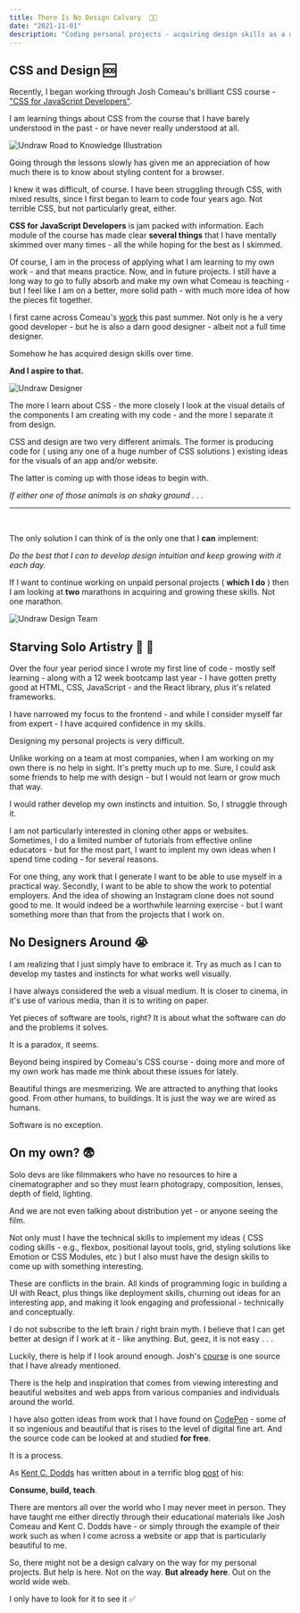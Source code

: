 ```yaml
---
title: There Is No Design Calvary  🧑‍🎨
date: "2021-11-01"
description: "Coding personal projects - acquiring design skills as a dev 😕"
---
```


## CSS and Design 🆘

Recently, I began working through Josh Comeau's brilliant CSS course - ["CSS for JavaScript Developers"](https://css-for-js.dev/).

I am learning things about CSS from the course that I have barely understood in the past - or have never really understood at all.

![Undraw Road to Knowledge Illustration](./undraw_road_to_knowledge.png)

Going through the lessons slowly has given me an appreciation of how much there is to know about styling content for a browser.

I knew it was difficult, of course. I have been struggling through CSS, with mixed results, since I first began to learn to code four years ago. Not terrible CSS, but not particularly great, either.

**CSS for JavaScript Developers** is jam packed with information. Each module of the course has made clear **several things** that I have mentally skimmed over many times - all the while hoping for the best as I skimmed.

Of course, I am in the process of applying what I am learning to my own work - and that means practice. Now, and in future projects. I still have a long way to go to fully absorb and make my own what Comeau is teaching - but I feel like I am on a better, more solid path - with much more idea of how the pieces fit together.

I first came across Comeau's [work](https://www.joshwcomeau.com/) this past summer. Not only is he a very good developer - but he is also a darn good designer - albeit not a full time designer.

Somehow he has acquired design skills over time.

**And I aspire to that.**

![Undraw Designer](./undraw_Designer.png)

The more I learn about CSS - the more closely I look at the visual details of the components I am creating with my code - and the more I separate it from design.

CSS and design are two very different animals. The former is producing code for ( using any one of a huge number of CSS solutions ) existing ideas for the visuals of an app and/or website.

The latter is coming up with those ideas to begin with.

_If either one of those animals is on shaky ground . . ._

---

<br>

The only solution I can think of is the only one that I **can** implement:

_Do the best that I can to develop design intuition and keep growing with it each day._

If I want to continue working on unpaid personal projects ( **which I do** ) then I am looking at **two** marathons in acquiring and growing these skills. Not one marathon.

![Undraw Design Team](./undraw_design_team.png)

## Starving Solo Artistry 🥫 🎨

Over the four year period since I wrote my first line of code - mostly self learning - along with a 12 week bootcamp last year - I have gotten pretty good at HTML, CSS, JavaScript - and the React library, plus it's related frameworks.

I have narrowed my focus to the frontend - and while I consider myself far from expert - I have acquired confidence in my skills.

Designing my personal projects is very difficult.

Unlike working on a team at most companies, when I am working on my own there is no help in sight. It's pretty much up to me. Sure, I could ask some friends to help me with design - but I would not learn or grow much that way.

I would rather develop my own instincts and intuition. So, I struggle through it.

I am not particularly interested in cloning other apps or websites. Sometimes, I do a limited number of tutorials from effective online educators - but for the most part, I want to implent my own ideas when I spend time coding - for several reasons.

For one thing, any work that I generate I want to be able to use myself in a practical way. Secondly, I want to be able to show the work to potential employers. And the idea of showing an Instagram clone does not sound good to me. It would indeed be a worthwhile learning exercise - but I want something more than that from the projects that I work on.

## No Designers Around 😭

I am realizing that I just simply have to embrace it. Try as much as I can to develop my tastes and instincts for what works well visually.

I have always considered the web a visual medium. It is closer to cinema, in it's use of various media, than it is to writing on paper.

Yet pieces of software are tools, right? It is about what the software can _do_ and the problems it solves.

It is a paradox, it seems.

Beyond being inspired by Comeau's CSS course - doing more and more of my own work has made me think about these issues for lately.

Beautiful things are mesmerizing. We are attracted to anything that looks good. From other humans, to buildings. It is just the way we are wired as humans.

Software is no exception.

## On my own? 😨

Solo devs are like filmmakers who have no resources to hire a cinematographer and so they must learn photograpy, composition, lenses, depth of field, lighting.

And we are not even talking about distribution yet - or anyone seeing the film.

Not only must I have the technical skills to implement my ideas ( CSS coding skills - e.g., flexbox, positional layout tools, grid, styling solutions like Emotion or CSS Modules, etc ) but I also must have the design skills to come up with something interesting.

These are conflicts in the brain. All kinds of programming logic in building a UI with React, plus things like deployment skills, churning out ideas for an interesting app, and making it look engaging and professional - technically and conceptually.

I do not subscribe to the left brain / right brain myth. I believe that I can get better at design if I work at it - like anything. But, geez, it is not easy . . .

Luckily, there is help if I look around enough. Josh's [course](https://css-for-js.dev/) is one source that I have already mentioned.

There is the help and inspiration that comes from viewing interesting and beautiful websites and web apps from various companies and individuals around the world.

I have also gotten ideas from work that I have found on [CodePen](https://codepen.io/) - some of it so ingenious and beautiful that is rises to the level of digital fine art. And the source code can be looked at and studied **for free**.

It is a process.

As [Kent C. Dodds](https://kentcdodds.com/) has written about in a terrific blog [post](https://kentcdodds.com/blog/solidifying-what-you-learn) of his:

**Consume, build, teach**.

There are mentors all over the world who I may never meet in person. They have taught me either directly through their educational materials like Josh Comeau and Kent C. Dodds have - or simply through the example of their work such as when I come across a website or app that is particularly beautiful to me.

So, there might not be a design calvary on the way for my personal projects. But help is here. Not on the way. **But already here**. Out on the world wide web.

I only have to look for it to see it ✅
